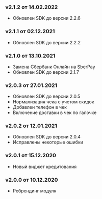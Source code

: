 ### v2.1.2 от 14.02.2022
* Обновлен SDK до версии 2.2.6

### v2.1.1 от 02.12.2021
* Обновлен SDK до версии 2.2.2

### v2.1.0 от 13.10.2021
* Замена Сбербанк Онлайн на SberPay
* Обновлен SDK до версии 2.1.7

### v2.0.3 от 27.01.2021
* Обновлен SDK до версии 2.0.5
* Нормализация чека с учетом скидок
* Добавлен телефон в чек
* Включение доставки в чек по галочке

### v2.0.2 от 12.01.2021
* Обновлен SDK до версии 2.0.4
* Исправлены некоторые ошибки

### v2.0.1 от 15.12.2020
* Новый виджет кредитования

### v2.0.0 от 10.12.2020
* Ребрендинг модуля
